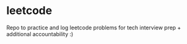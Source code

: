 # leetcode
Repo to practice and log leetcode problems for tech interview prep + additional accountability :)
